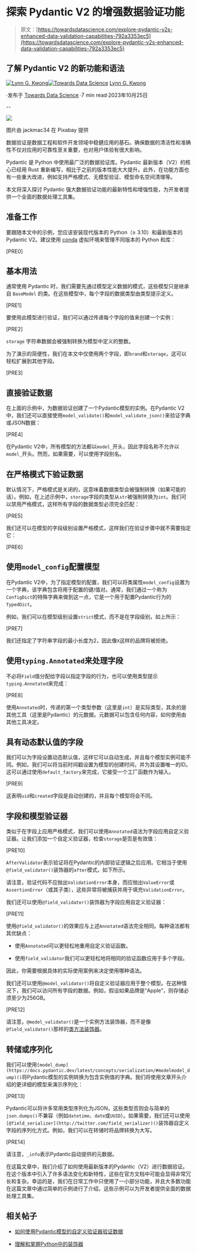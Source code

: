# 探索 Pydantic V2 的增强数据验证功能

> 原文：[https://towardsdatascience.com/explore-pydantic-v2s-enhanced-data-validation-capabilities-792a3353ec5](https://towardsdatascience.com/explore-pydantic-v2s-enhanced-data-validation-capabilities-792a3353ec5)

## 了解 Pydantic V2 的新功能和语法

[](https://lynn-kwong.medium.com/?source=post_page-----792a3353ec5--------------------------------)[![Lynn G. Kwong](../Images/b9a05b6587db5ca41c1d8264adda5b06.png)](https://lynn-kwong.medium.com/?source=post_page-----792a3353ec5--------------------------------)[](https://towardsdatascience.com/?source=post_page-----792a3353ec5--------------------------------)[![Towards Data Science](../Images/a6ff2676ffcc0c7aad8aaf1d79379785.png)](https://towardsdatascience.com/?source=post_page-----792a3353ec5--------------------------------) [Lynn G. Kwong](https://lynn-kwong.medium.com/?source=post_page-----792a3353ec5--------------------------------)

·发布于 [Towards Data Science](https://towardsdatascience.com/?source=post_page-----792a3353ec5--------------------------------) ·7 min read·2023年10月25日

--

![](../Images/84d995a0acb8b86cb58dee8da4027427.png)

图片由 jackmac34 在 Pixabay 提供

数据验证是数据工程和软件开发领域中稳健应用的基石。确保数据的清洁性和准确性不仅对应用的可靠性至关重要，也对用户体验有很大影响。

Pydantic 是 Python 中使用最广泛的数据验证库。Pydantic 最新版本（V2）的核心已经用 Rust 重新编写，相比于之前的版本性能大大提升。此外，在功能方面也有一些重大改进，例如支持严格模式、无模型验证、模型命名空间清理等。

本文将深入探讨 Pydantic 强大数据验证功能的最新特性和增强性能，为开发者提供一个全面的数据处理工具集。

## 准备工作

要跟随本文中的示例，您应该安装现代版本的 Python（≥ 3.10）和最新版本的 Pydantic V2。建议使用 [conda](https://superdataminer.com/2022/01/04/how-to-create-virtual-environments-with-venv-and-conda-in-python/) 虚拟环境来管理不同版本的 Python 和库：

[PRE0]

## 基本用法

通常使用 Pydantic 时，我们需要先通过模型定义数据的模式，这些模型只是继承自 `BaseModel` 的类。在这些模型中，每个字段的数据类型由类型提示定义。

[PRE1]

要使用此模型进行验证，我们可以通过传递每个字段的值来创建一个实例：

[PRE2]

`storage` 字符串数据会被强制转换为模型中定义的整数。

为了演示的简便性，我们在本文中仅使用两个字段，即`brand`和`storage`，这可以轻松扩展到其他字段。

[PRE3]

## 直接验证数据

在上面的示例中，为数据验证创建了一个Pydantic模型的实例。在Pydantic V2中，我们还可以直接使用`model_validate()`和`model_validate_json()`来验证字典或JSON数据：

[PRE4]

在Pydantic V2中，所有模型的方法都以`model_`开头，因此字段名称不允许以`model_`开头。然而，如果需要，可以使用字段别名。

## 在严格模式下验证数据

默认情况下，严格模式是关闭的，这意味着数据类型会被强制转换（如果可能的话）。例如，在上述示例中，`storage`字段的类型从`str`被强制转换为`int`。我们可以禁用严格模式，这样所有字段的数据类型必须完全匹配：

[PRE5]

我们还可以在模型的字段级别设置严格模式，这样我们在验证步骤中就不需要指定它：

[PRE6]

## 使用`model_config`配置模型

在Pydantic V2中，为了指定模型的配置，我们可以将类属性`model_config`设置为一个字典，该字典包含将用于配置的键/值对。通常，我们通过一个称为`ConfigDict`的特殊字典来做到这一点，它是一个用于配置Pydantic行为的`TypedDict`。

例如，我们可以在模型级别设置`strict`模式，而不是在字段级别，如上所示：

[PRE7]

我们还指定了字符串字段的最小长度为2，因此像`X`这样的品牌将被拒绝。

## 使用`typing.Annotated`来处理字段

不必将`Field`值分配给字段以指定字段的行为，也可以使用类型提示`typing.Annotated`来完成：

[PRE8]

使用`Annotated`时，传递的第一个类型参数（这里是`int`）是实际类型，其余的是其他工具（这里是Pydantic）的元数据。元数据可以包含任何内容，如何使用由其他工具决定。

## 具有动态默认值的字段

我们可以为字段设置动态默认值，这样它可以自动生成，并且每个模型实例可能不同。例如，我们可以将当前时间戳设置为模型的创建时间，并为其设置唯一的ID。这可以通过使用`default_factory`来完成，它接受一个工厂函数作为输入。

[PRE9]

这表明`uid`和`created`字段是自动创建的，并且每个模型将会不同。

## 字段和模型验证器

类似于在字段上应用严格模式，我们可以使用`Annotated`语法为字段应用自定义验证器。让我们添加一个自定义验证器，检查`storage`是否是有效值：

[PRE10]

`AfterValidator`表示验证将在Pydantic的内部验证逻辑之后应用。它相当于使用`@field_validator()`装饰器的`after`模式，如下所示。

请注意，验证代码不应抛出`ValidationError`本身，而应抛出`ValueError`或`AssertionError`（或其子类），这些异常将被捕获并用于填充`ValidationError`。

我们还可以使用`@field_validator()`装饰器为字段应用自定义验证器：

[PRE11]

使用`@field_validator()`的效果应与上述`Annotated`语法完全相同。每种语法都有其优缺点：

+   使用`Annotated`可以更轻松地重用自定义验证函数。

+   使用`field_validator`我们可以更轻松地将相同的验证函数应用于多个字段。

因此，你需要根据具体的实际使用案例来决定使用哪种语法。

我们还可以使用`@model_validator()`将自定义验证器应用于整个模型。在这种情况下，我们可以访问所有字段的数据。例如，假设如果品牌是“Apple”，则存储必须至少为256GB。

[PRE12]

请注意，`@model_validator()`是一个实例方法装饰器，而不是像`@field_validator()`那样的[类方法装饰器](https://superdataminer.com/2021/11/16/how-to-decorate-classes-in-python/)。

## 转储或序列化

我们可以使用`[model_dump](https://docs.pydantic.dev/latest/concepts/serialization/#modelmodel_dump)()`将Pydantic模型的实例转换为包含实例值的字典。我们将使用文章开头介绍的更详细的模型来演示序列化：

[PRE13]

Pydantic可以将许多常用类型序列化为JSON，这些类型否则会与简单的`json.dumps()`不兼容（例如`datetime`、`date`或`UUID`）。如果需要，我们还可以使用`[@field_serializer](http://twitter.com/field_serializer)()`装饰器自定义字段的序列化方式。例如，我们可以在转储时将品牌转换为大写。

[PRE14]

请注意，`_info`表示Pydantic自动提供的元数据。

在这篇文章中，我们介绍了如何使用最新版本的Pydantic（V2）进行数据验证。在这个版本中引入了许多语法变化和新特性，这些在官方文档中可能会显得非常冗长和复杂。幸运的是，我们在日常工作中只使用了一小部分功能，并且大多数功能在这篇文章中通过简单的示例进行了介绍，这些示例可以为开发者提供全面的数据处理工具集。

## 相关帖子

+   [如何使用Pydantic模型的自定义验证器验证数据](https://superdataminer.com/2022/08/05/how-to-validate-your-data-with-custom-validators-of-pydantic-models-in-python/)

+   [理解和掌握Python中的装饰器](https://superdataminer.com/2021/05/14/understand-and-master-the-decorator-in-python/)
